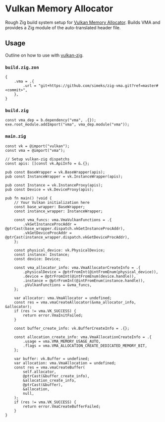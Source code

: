 # Vulkan Memory Allocator

Rough Zig build system setup for [Vulkan Memory Allocator](https://github.com/GPUOpen-LibrariesAndSDKs/VulkanMemoryAllocator). Builds VMA and provides a Zig module of the auto-translated header file.

## Usage

Outline on how to use with [vulkan-zig](https://github.com/Snektron/vulkan-zig).

### `build.zig.zon`

```zig
{
    .vma = .{
        .url = "git+https://github.com/simeks/zig-vma.git?ref=master#<commit>",
    },
}
```

### `build.zig`

```zig
const vma_dep = b.dependency("vma", .{});
exe.root_module.addImport("vma", vma_dep.module("vma"));
```

### `main.zig`

```zig
const vk = @import("vulkan");
const vma = @import("vma");

// Setup vulkan-zig dispatchs
const apis: []const vk.ApiInfo = &.{};

pub const BaseWrapper = vk.BaseWrapper(apis);
pub const InstanceWrapper = vk.InstanceWrapper(apis);

pub const Instance = vk.InstanceProxy(apis);
pub const Device = vk.DeviceProxy(apis);

pub fn main() !void {
    // Your Vulkan initialization here
    const base_wrapper: BaseWrapper;
    const instance_wrapper: InstanceWrapper;

    const vma_funcs: vma.VmaVulkanFunctions = .{
        .vkGetInstanceProcAddr = @ptrCast(base_wrapper.dispatch.vkGetInstanceProcAddr),
        .vkGetDeviceProcAddr = @ptrCast(instance_wrapper.dispatch.vkGetDeviceProcAddr),
    };

    const physical_device: vk.PhysicalDevice;
    const instance: Instance;
    const device: Device;

    const vma_allocator_info: vma.VmaAllocatorCreateInfo = .{
        .physicalDevice = @ptrFromInt(@intFromEnum(physical_device)),
        .device = @ptrFromInt(@intFromEnum(device.handle)),
        .instance = @ptrFromInt(@intFromEnum(instance.handle)),
        .pVulkanFunctions = &vma_funcs,
    };

    var allocator: vma.VmaAllocator = undefined;
    const res = vma.vmaCreateAllocator(&vma_allocator_info, &allocator);
    if (res != vma.VK_SUCCESS) {
        return error.VmaInitFailed;
    }

    const buffer_create_info: vk.BufferCreateInfo = .{};

    const allocation_create_info: vma.VmaAllocationCreateInfo = .{
        .usage = vma.VMA_MEMORY_USAGE_AUTO,
        .flags = vma.VMA_ALLOCATION_CREATE_DEDICATED_MEMORY_BIT,
    };

    var buffer: vk.Buffer = undefined;
    var allocation: vma.VmaAllocation = undefined;
    const res = vma.vmaCreateBuffer(
        self.allocator,
        @ptrCast(&buffer_create_info),
        &allocation_create_info,
        @ptrCast(&buffer),
        &allocation,
        null,
    );
    if (res != vma.VK_SUCCESS) {
        return error.VmaCreateBufferFailed;
    }
}
```




